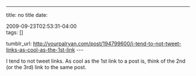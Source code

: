 ---
title: no title
date:

 2009-09-23T02:53:31-04:00  
tags:  []

tumblr_url:
http://yourpalryan.com/post/194799600/i-tend-to-not-tweet-links-as-cool-as-the-1st-link
\-\--

I tend to not tweet links. As cool as the 1st link to a post is, think
of the 2nd (or the 3rd) link to the same post.

